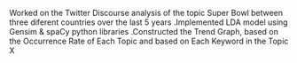 Worked on the Twitter Discourse analysis of the topic Super Bowl between three diferent countries over the last 5 years .Implemented LDA model using Gensim & spaCy python libraries .Constructed the Trend Graph, based on the Occurrence Rate of Each Topic and based on Each Keyword in the Topic X
